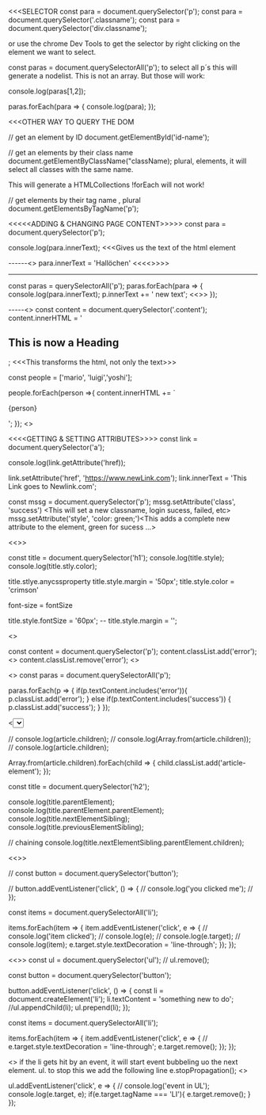 <<<SELECTOR
const para = document.querySelector('p');
const para = document.querySelector('.classname');
const para = document.querySelector('div.classname');

or use the chrome Dev Tools to get the selector by right clicking on the element we want to select.

const paras = document.querySelectorAll('p');
to select all p´s
this will generate a nodelist. This is not an array.
But those will work:

console.log(paras[1,2]);

paras.forEach(para => {
console.log(para);
});

<<<OTHER WAY TO QUERY THE DOM

// get an element by ID
document.getElementById('id-name');

// get an elements by their class name
document.getElementByClassName("className);
plural, elements, it will select all classes with the same name.

This will generate a HTMLCollections
!forEach will not work!

// get elements by their tag name , plural
document.getElementsByTagName('p');

<<<<<ADDING & CHANGING PAGE CONTENT>>>>>
const para = document.querySelector('p');

console.log(para.innerText); <<<Gives us the text of the html element

------<<innerText>>
para.innerText = 'Hallöchen' <<<<<This will change the text of the element>>>>>

---

const paras = querySelectorAll('p');
paras.forEach(para => {
console.log(para.innerText);
p.innerText += ' new text'; <<<This will add the new text to each paragraph>>>
});

-----<<innerHTML>>
const content = document.querySelector('.content');
content.innerHTML = '<h2> This is now a Heading </h2>; <<<This transforms the html, not only the text>>>

const people = ['mario', 'luigi','yoshi'];

people.forEach(person =>{
content.innerHTML += `<p>{person}</p>';
});
<<This will add for each item in people a new p tag with the person>>

<<<<GETTING & SETTING ATTRIBUTES>>>>
const link = document.querySelector('a');

console.log(link.getAttribute('href)); <This will give us the href attribute of the a element>

link.setAttribute('href', 'https://www.newLink.com'); <This will set a new Attribute.>
link.innerText = 'This Link goes to Newlink.com';

const mssg = document.querySelector('p');
mssg.setAttribute('class', 'success') <This will set a new classname, login sucess, failed, etc>
mssg.setAttribute('style', 'color: green;')<This adds a complete new attribute to the element, green for sucess ...>

<<<CHANGING CSS STYLES>>>

const title = document.querySelector('h1');
console.log(title.style);
console.log(title.stly.color);

title.stlye.anycssproperty
title.style.margin = '50px';
title.style.color = 'crimson'

font-size = fontSize

title.style.fontSize = '60px';
--<deleting a style>
title.style.margin = '';

<<add n remove classes>>

const content = document.querySelector('p');
content.classList.add('error'); <<ADD>>
content.classList.remove('error'); <<REMOVE>>

<<for Each IF class toggle>>
const paras = document.querySelectorAll('p');

paras.forEach(p => {
if(p.textContent.includes('error')){
p.classList.add('error');
} else if(p.textContent.includes('success')) {
p.classList.add('success');
}
});

<<select items with sibling parent children>>
const article = document.querySelector('article');

// console.log(article.children);
// console.log(Array.from(article.children));
// console.log(article.children);

Array.from(article.children).forEach(child => {
child.classList.add('article-element');
});

const title = document.querySelector('h2');

console.log(title.parentElement);
console.log(title.parentElement.parentElement);
console.log(title.nextElementSibling);
console.log(title.previousElementSibling);

// chaining
console.log(title.nextElementSibling.parentElement.children);

<<<EVENTS BASIC>>>

// const button = document.querySelector('button');

// button.addEventListener('click', () => {
// console.log('you clicked me');
// });

const items = document.querySelectorAll('li');

items.forEach(item => {
item.addEventListener('click', e => {
// console.log('item clicked');
// console.log(e);
// console.log(e.target);
// console.log(item);
e.target.style.textDecoration = 'line-through';
});
});

<<<EVENT add remove element>>>
const ul = document.querySelector('ul');
// ul.remove();

const button = document.querySelector('button');

button.addEventListener('click', () => {
const li = document.createElement('li');
li.textContent = 'something new to do';
//ul.appendChild(li);
ul.prepend(li);
});

const items = document.querySelectorAll('li');

items.forEach(item => {
item.addEventListener('click', e => {
// e.target.style.textDecoration = 'line-through';
e.target.remove();
});
});

<<EVENT bubbeling delegating>>
if the li gets hit by an event, it will start event bubbeling uo the next element. ul.
to stop this we add the following line
e.stopPropagation(); <<This stops the event bubbling up>>

ul.addEventListener('click', e => {
// console.log('event in UL');
console.log(e.target, e);
if(e.target.tagName === 'LI'){
e.target.remove();
}
});
